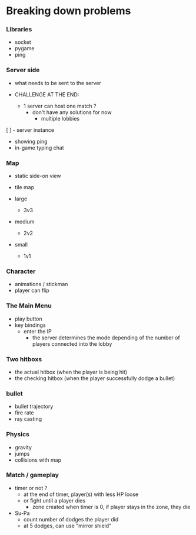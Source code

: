 
# Breaking down problems

### Libraries

- socket
- pygame
- ping

### Server side

- what needs to be sent to the server

- CHALLENGE AT THE END:
    - 1 server can host one match ?
        - don't have any solutions for now
            - multiple lobbies

[ ] -  server instance
- showing ping
- in-game typing chat

### Map

- static side-on view
- tile map

- large
    - 3v3
- medium
    - 2v2
- small
    - 1v1

### Character

- animations / stickman
- player can flip

### The Main Menu

- play button
- key bindings
    - enter the IP
        - the server determines the mode depending of the number of players connected into the lobby

### Two hitboxs

- the actual hitbox (when the player is being hit)
- the checking hitbox (when the player successfully dodge a bullet)

### bullet

- bullet trajectory
- fire rate
- ray casting

### Physics

- gravity
- jumps
- collisions with map

### Match / gameplay

- timer or not ?
    - at the end of timer, player(s) with less HP loose
    - or fight until a player dies
        - zone created when timer is 0, if player stays in the zone, they die
- Su-Pa
    - count number of dodges the player did
    - at 5 dodges, can use "mirror shield"
